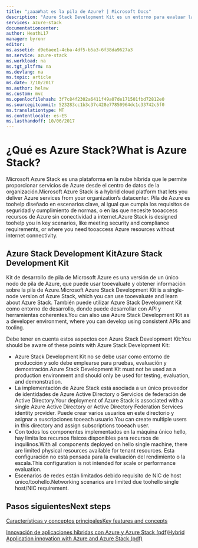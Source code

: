 ```yaml
---
title: "¿aaaWhat es la pila de Azure? | Microsoft Docs"
description: "Azure Stack Development Kit es un entorno para evaluar las características y los escenarios de Azure Stack."
services: azure-stack
documentationcenter: 
author: HeathL17
manager: byronr
editor: 
ms.assetid: d9e6aee1-4cba-4df5-b5a3-6f38da9627a3
ms.service: azure-stack
ms.workload: na
ms.tgt_pltfrm: na
ms.devlang: na
ms.topic: article
ms.date: 7/10/2017
ms.author: helaw
ms.custom: mvc
ms.openlocfilehash: 3f7c84f2302a6411f49a07de171501fbd72812e0
ms.sourcegitcommit: 523283cc1b3c37c428e77850964dc1c33742c5f0
ms.translationtype: MT
ms.contentlocale: es-ES
ms.lasthandoff: 10/06/2017
---
```

# <a name="what-is-azure-stack"></a><span data-ttu-id="24c25-104">¿Qué es Azure Stack?</span><span class="sxs-lookup"><span data-stu-id="24c25-104">What is Azure Stack?</span></span>

<span data-ttu-id="24c25-105">Microsoft Azure Stack es una plataforma en la nube híbrida que le permite proporcionar servicios de Azure desde el centro de datos de la organización.</span><span class="sxs-lookup"><span data-stu-id="24c25-105">Microsoft Azure Stack is a hybrid cloud platform that lets you deliver Azure services from your organization’s datacenter.</span></span>  <span data-ttu-id="24c25-106">Pila de Azure es toohelp diseñado en escenarios clave, al igual que cumpla los requisitos de seguridad y cumplimiento de normas, o en las que necesite tooaccess recursos de Azure sin conectividad a internet.</span><span class="sxs-lookup"><span data-stu-id="24c25-106">Azure Stack is designed toohelp you in key scenarios, like meeting security and compliance requirements, or where you need tooaccess Azure resources without internet connectivity.</span></span>  

## <a name="azure-stack-development-kit"></a><span data-ttu-id="24c25-107">Azure Stack Development Kit</span><span class="sxs-lookup"><span data-stu-id="24c25-107">Azure Stack Development Kit</span></span>
<span data-ttu-id="24c25-108">Kit de desarrollo de pila de Microsoft Azure es una versión de un único nodo de pila de Azure, que puede usar tooevaluate y obtener información sobre la pila de Azure.</span><span class="sxs-lookup"><span data-stu-id="24c25-108">Microsoft Azure Stack Development Kit is a single-node version of Azure Stack, which you can use tooevaluate and learn about Azure Stack.</span></span>  <span data-ttu-id="24c25-109">También puede utilizar Azure Stack Development Kit como entorno de desarrollo, donde puede desarrollar con API y herramientas coherentes.</span><span class="sxs-lookup"><span data-stu-id="24c25-109">You can also use Azure Stack Development Kit as a developer environment, where you can develop using consistent APIs and tooling.</span></span>  

<span data-ttu-id="24c25-110">Debe tener en cuenta estos aspectos con Azure Stack Development Kit:</span><span class="sxs-lookup"><span data-stu-id="24c25-110">You should be aware of these points with Azure Stack Development Kit:</span></span>

* <span data-ttu-id="24c25-111">Azure Stack Development Kit no se debe usar como entorno de producción y solo debe emplearse para pruebas, evaluación y demostración.</span><span class="sxs-lookup"><span data-stu-id="24c25-111">Azure Stack Development Kit must not be used as a production environment and should only be used for testing, evaluation, and demonstration.</span></span>  
* <span data-ttu-id="24c25-112">La implementación de Azure Stack está asociada a un único proveedor de identidades de Azure Active Directory o Servicios de federación de Active Directory.</span><span class="sxs-lookup"><span data-stu-id="24c25-112">Your deployment of Azure Stack is associated with a single Azure Active Directory or Active Directory Federation Services identity provider.</span></span> <span data-ttu-id="24c25-113">Puede crear varios usuarios en este directorio y asignar a suscripciones tooeach usuario.</span><span class="sxs-lookup"><span data-stu-id="24c25-113">You can create multiple users in this directory and assign subscriptions tooeach user.</span></span>
* <span data-ttu-id="24c25-114">Con todos los componentes implementados en la máquina único hello, hay limita los recursos físicos disponibles para recursos de inquilinos.</span><span class="sxs-lookup"><span data-stu-id="24c25-114">With all components deployed on hello single machine, there are limited physical resources available for tenant resources.</span></span> <span data-ttu-id="24c25-115">Esta configuración no está pensada para la evaluación del rendimiento o la escala.</span><span class="sxs-lookup"><span data-stu-id="24c25-115">This configuration is not intended for scale or performance evaluation.</span></span>
* <span data-ttu-id="24c25-116">Escenarios de redes están limitados debido requisito de NIC de host único/toohello.</span><span class="sxs-lookup"><span data-stu-id="24c25-116">Networking scenarios are limited due toohello single host/NIC requirement.</span></span>

## <a name="next-steps"></a><span data-ttu-id="24c25-117">Pasos siguientes</span><span class="sxs-lookup"><span data-stu-id="24c25-117">Next steps</span></span>
[<span data-ttu-id="24c25-118">Características y conceptos principales</span><span class="sxs-lookup"><span data-stu-id="24c25-118">Key features and concepts</span></span>](azure-stack-key-features.md)

[<span data-ttu-id="24c25-119">Innovación de aplicaciones híbridas con Azure y Azure Stack (pdf)</span><span class="sxs-lookup"><span data-stu-id="24c25-119">Hybrid Application innovation with Azure and Azure Stack (pdf)</span></span>](https://go.microsoft.com/fwlink/?LinkId=842846&clcid=0x409)

